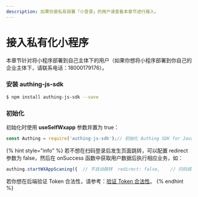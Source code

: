 ```yaml
---
description: 如果你是私有部署「小登录」的用户请查看本章节进行接入。
---
```


# 接入私有化小程序

本章节针对将小程序部署到自己主体下的用户（如果你想将小程序部署到你自己的企业主体下，请联系电话：18000179176）。

### 安装 authing-js-sdk

```bash
$ npm install authing-js-sdk --save
```

### **初始化**

初始化时使用 **useSelfWxapp** 参数并置为 true：

```javascript
const Authing = require('authing-js-sdk');// 初始化 Authing SDK for JavaScriptconst auth = new Authing({    clientId: 'your_userpool_id',    useSelfWxapp: true,});// 调用小程序扫码登录的方法，此方法将生成一个用于扫码登录的图片和相关提示信息// 用户扫描成功后会回调至开发者在控制台中配置的 Redirect URIauthing.startWXAppScaning({  // 可选，登录失败后的回调函数，一般为网络问题  onError: function(error) {}, });
```

{% hint style="info" %}
若不想在扫码登录后发生页面跳转，可以配置 redirect 参数为 false，然后在 onSuccess 函数中获取用户数据后执行相应业务，如：

```javascript
authing.startWXAppScaning({  // 不自动跳转  redirect: false,    // 扫码成功  onSuccess(res) {    const userInfo = res.data;        // 存储 token 到 localStorage 中    localStorage.setItem('token', userInfo.token);  }});
```

若你想在后端验证 Token 合法性，请参考：[验证 Token 合法性](https://learn.authing.cn/authing/advanced/authentication/verify-jwt-token)。
{% endhint %}

